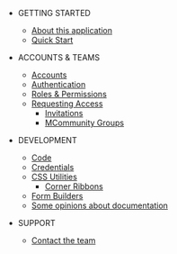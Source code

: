 - GETTING STARTED
  - [About this application](README.md)
  - [Quick Start](quick_start.md)

- ACCOUNTS & TEAMS
  - [Accounts](accounts/accounts.md)
  - [Authentication](accounts/authentication.md)
  - [Roles & Permissions](accounts/account_roles.md)
  - [Requesting Access](accounts/requesting_access.md)
    - [Invitations](accounts/invitations.md)
    - [MCommunity Groups](accounts/mcommunity_accounts.md)

- DEVELOPMENT
  - [Code](https://github.com/dschmura/modelrails_app)
  - [Credentials](development/credentials.md)
  - [CSS Utilities](development/css_utilities.md)
    - [Corner Ribbons](development/corner_ribbons.md)
  - [Form Builders](development/form_builders.md)
  - [Some opinions about documentation](development/documentation.md)

- SUPPORT
  - [Contact the team](#)